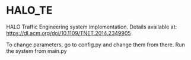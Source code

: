 # HALO_TE


HALO Traffic Engineering system implementation. Details available at: https://dl.acm.org/doi/10.1109/TNET.2014.2349905

To change parameters, go to config.py and change them from there. Run the system from main.py
